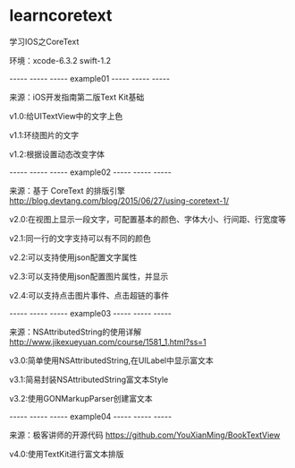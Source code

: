 # learncoretext
学习IOS之CoreText

环境：xcode-6.3.2 swift-1.2

----- ----- ----- example01 ----- ----- ----- 

来源：iOS开发指南第二版Text Kit基础

v1.0:给UITextView中的文字上色

v1.1:环绕图片的文字

v1.2:根据设置动态改变字体

----- ----- ----- example02 ----- ----- ----- 

来源：基于 CoreText 的排版引擎 http://blog.devtang.com/blog/2015/06/27/using-coretext-1/

v2.0:在视图上显示一段文字，可配置基本的颜色、字体大小、行间距、行宽度等

v2.1:同一行的文字支持可以有不同的颜色

v2.2:可以支持使用json配置文字属性

v2.3:可以支持使用json配置图片属性，并显示

v2.4:可以支持点击图片事件、点击超链的事件

----- ----- ----- example03 ----- ----- ----- 

来源：NSAttributedString的使用详解 http://www.jikexueyuan.com/course/1581_1.html?ss=1

v3.0:简单使用NSAttributedString,在UILabel中显示富文本

v3.1:简易封装NSAttributedString富文本Style

v3.2:使用GONMarkupParser创建富文本

----- ----- ----- example04 ----- ----- ----- 

来源：极客讲师的开源代码 https://github.com/YouXianMing/BookTextView

v4.0:使用TextKit进行富文本排版
